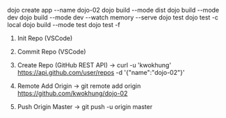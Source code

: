 dojo create app --name dojo-02
dojo build --mode dist
dojo build --mode dev
dojo build --mode dev --watch memory --serve
dojo test
dojo test -c local
dojo build --mode test
dojo test -f

1. Init Repo (VSCode)

2. Commit Repo (VSCode)

3. Create Repo (GitHub REST API)
-> curl -u 'kwokhung' https://api.github.com/user/repos -d '{"name":"dojo-02"}'

4. Remote Add Origin
-> git remote add origin https://github.com/kwokhung/dojo-02

5. Push Origin Master
-> git push -u origin master
